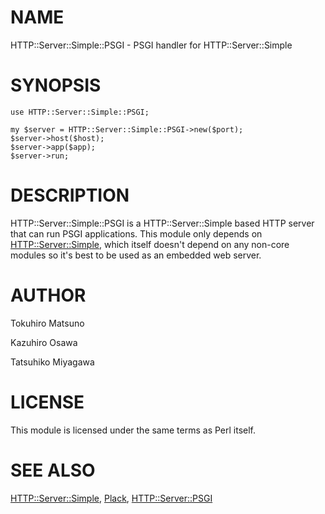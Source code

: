 # NAME

HTTP::Server::Simple::PSGI - PSGI handler for HTTP::Server::Simple

# SYNOPSIS

    use HTTP::Server::Simple::PSGI;

    my $server = HTTP::Server::Simple::PSGI->new($port);
    $server->host($host);
    $server->app($app);
    $server->run;

# DESCRIPTION

HTTP::Server::Simple::PSGI is a HTTP::Server::Simple based HTTP server
that can run PSGI applications. This module only depends on
[HTTP::Server::Simple](http://search.cpan.org/perldoc?HTTP::Server::Simple), which itself doesn't depend on any non-core
modules so it's best to be used as an embedded web server.

# AUTHOR

Tokuhiro Matsuno

Kazuhiro Osawa

Tatsuhiko Miyagawa

# LICENSE

This module is licensed under the same terms as Perl itself.

# SEE ALSO

[HTTP::Server::Simple](http://search.cpan.org/perldoc?HTTP::Server::Simple), [Plack](http://search.cpan.org/perldoc?Plack), [HTTP::Server::PSGI](http://search.cpan.org/perldoc?HTTP::Server::PSGI)

